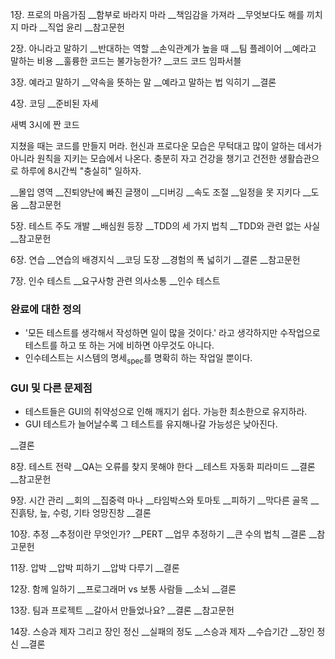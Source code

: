

1장. 프로의 마음가짐
__함부로 바라지 마라
__책임감을 가져라
__무엇보다도 해를 끼치지 마라
__직업 윤리
__참고문헌

2장. 아니라고 말하기
__반대하는 역할
__손익관계가 높을 때
__팀 플레이어
__예라고 말하는 비용
__훌륭한 코드는 불가능한가?
__코드 코드 임파서블

3장. 예라고 말하기
__약속을 뜻하는 말
__예라고 말하는 법 익히기
__결론

4장. 코딩
__준비된 자세

새벽 3시에 짠 코드 

지쳤을 때는 코드를 만들지 머라. 헌신과 프로다운 모습은 무턱대고 많이 알하는 데서가 아니라 원칙을 지키는 모습에서 나온다. 충분히 자고 건강을 챙기고 건전한 생활습관으로 하루에 8시간씩 "충실히" 일하자.


__몰입 영역
__진퇴양난에 빠진 글쟁이
__디버깅
__속도 조절
__일정을 못 지키다
__도움
__참고문헌

5장. 테스트 주도 개발
__배심원 등장
__TDD의 세 가지 법칙
__TDD와 관련 없는 사실
__참고문헌

6장. 연습
__연습의 배경지식
__코딩 도장
__경험의 폭 넓히기
__결론
__참고문헌

7장. 인수 테스트
__요구사항 관련 의사소통
__인수 테스트
### 완료에 대한 정의
- '모든 테스트를 생각해서 작성하면 일이 많을 것이다.' 라고 생각하지만 수작업으로 테스트를 하고 또 하는 거에 비하면 아무것도 아니다.
- 인수테스트는 시스템의 명세<sub>spec</sub>를 명확히 하는 작업일 뿐이다.

### GUI 및 다른 문제점
- 테스트들은 GUI의 취약성으로 인해 깨지기 쉽다. 가능한 최소한으로 유지하라.
- GUI 테스트가 늘어날수록 그 테스트를 유지해나갈 가능성은 낮아진다.

__결론

8장. 테스트 전략
__QA는 오류를 찾지 못해야 한다
__테스트 자동화 피라미드
__결론
__참고문헌

9장. 시간 관리
__회의
__집중력 마나
__타임박스와 토마토
__피하기
__막다른 골목
__진흙탕, 늪, 수렁, 기타 엉망진창
__결론

10장. 추정
__추정이란 무엇인가?
__PERT
__업무 추정하기
__큰 수의 법칙
__결론
__참고문헌

11장. 압박
__압박 피하기
__압박 다루기
__결론

12장. 함께 일하기
__프로그래머 vs 보통 사람들
__소뇌
__결론

13장. 팀과 프로젝트
__갈아서 만들었나요?
__결론
__참고문헌

14장. 스승과 제자 그리고 장인 정신
__실패의 정도
__스승과 제자
__수습기간
__장인 정신
__결론

